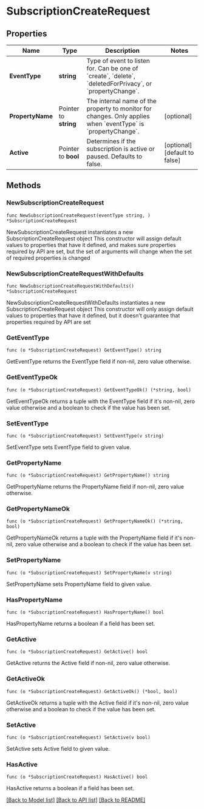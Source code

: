 # SubscriptionCreateRequest

## Properties

Name | Type | Description | Notes
------------ | ------------- | ------------- | -------------
**EventType** | **string** | Type of event to listen for. Can be one of &#x60;create&#x60;, &#x60;delete&#x60;, &#x60;deletedForPrivacy&#x60;, or &#x60;propertyChange&#x60;. | 
**PropertyName** | Pointer to **string** | The internal name of the property to monitor for changes. Only applies when &#x60;eventType&#x60; is &#x60;propertyChange&#x60;. | [optional] 
**Active** | Pointer to **bool** | Determines if the subscription is active or paused. Defaults to false. | [optional] [default to false]

## Methods

### NewSubscriptionCreateRequest

`func NewSubscriptionCreateRequest(eventType string, ) *SubscriptionCreateRequest`

NewSubscriptionCreateRequest instantiates a new SubscriptionCreateRequest object
This constructor will assign default values to properties that have it defined,
and makes sure properties required by API are set, but the set of arguments
will change when the set of required properties is changed

### NewSubscriptionCreateRequestWithDefaults

`func NewSubscriptionCreateRequestWithDefaults() *SubscriptionCreateRequest`

NewSubscriptionCreateRequestWithDefaults instantiates a new SubscriptionCreateRequest object
This constructor will only assign default values to properties that have it defined,
but it doesn't guarantee that properties required by API are set

### GetEventType

`func (o *SubscriptionCreateRequest) GetEventType() string`

GetEventType returns the EventType field if non-nil, zero value otherwise.

### GetEventTypeOk

`func (o *SubscriptionCreateRequest) GetEventTypeOk() (*string, bool)`

GetEventTypeOk returns a tuple with the EventType field if it's non-nil, zero value otherwise
and a boolean to check if the value has been set.

### SetEventType

`func (o *SubscriptionCreateRequest) SetEventType(v string)`

SetEventType sets EventType field to given value.


### GetPropertyName

`func (o *SubscriptionCreateRequest) GetPropertyName() string`

GetPropertyName returns the PropertyName field if non-nil, zero value otherwise.

### GetPropertyNameOk

`func (o *SubscriptionCreateRequest) GetPropertyNameOk() (*string, bool)`

GetPropertyNameOk returns a tuple with the PropertyName field if it's non-nil, zero value otherwise
and a boolean to check if the value has been set.

### SetPropertyName

`func (o *SubscriptionCreateRequest) SetPropertyName(v string)`

SetPropertyName sets PropertyName field to given value.

### HasPropertyName

`func (o *SubscriptionCreateRequest) HasPropertyName() bool`

HasPropertyName returns a boolean if a field has been set.

### GetActive

`func (o *SubscriptionCreateRequest) GetActive() bool`

GetActive returns the Active field if non-nil, zero value otherwise.

### GetActiveOk

`func (o *SubscriptionCreateRequest) GetActiveOk() (*bool, bool)`

GetActiveOk returns a tuple with the Active field if it's non-nil, zero value otherwise
and a boolean to check if the value has been set.

### SetActive

`func (o *SubscriptionCreateRequest) SetActive(v bool)`

SetActive sets Active field to given value.

### HasActive

`func (o *SubscriptionCreateRequest) HasActive() bool`

HasActive returns a boolean if a field has been set.


[[Back to Model list]](../README.md#documentation-for-models) [[Back to API list]](../README.md#documentation-for-api-endpoints) [[Back to README]](../README.md)


